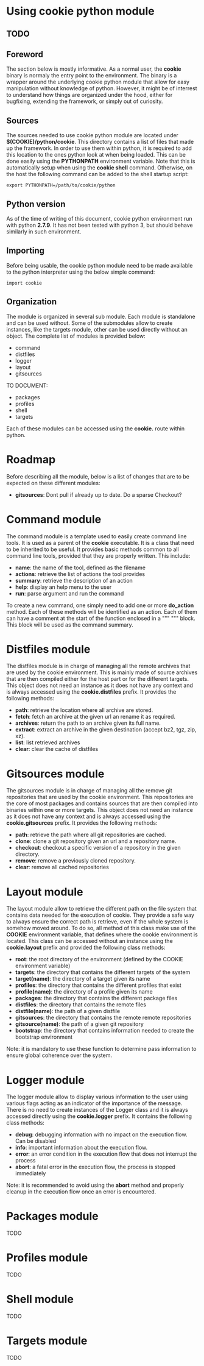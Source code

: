 # Using cookie python module

## TODO

## Foreword

The section below is mostly informative. As a normal user, the **cookie** binary is normaly the
entry point to the environment. The binary is a wrapper around the underlying cookie python module
that allow for easy manipulation without knowledge of python. However, it might be of interrest
to understand how things are organized under the hood, either for bugfixing, extending the
framework, or simply out of curiosity.

## Sources

The sources needed to use cookie python module are located under **$(COOKIE)/python/cookie**. This
directory contains a list of files that made up the framework. In order to use them within python,
it is required to add this location to the ones python look at when being loaded. This can be done
easily using the **PYTHONPATH** environment variable. Note that this is automatically setup when
using the **cookie shell** command. Otherwise, on the host the following command can be added to
the shell startup script:

	export PYTHONPATH=/path/to/cookie/python

## Python version

As of the time of writing of this document, cookie python environment run with python **2.7.9**. It
has not been tested with python 3, but should behave similarly in such environment.

## Importing

Before being usable, the cookie python module need to be made available to the python interpreter
using the below simple command:

	import cookie

## Organization

The module is organized in several sub module. Each module is standalone and can be used without.
Some of the submodules allow to create instances, like the targets module, other can be used
directly without an object. The complete list of modules is provided below:

- command
- distfiles
- logger
- layout
- gitsources

TO DOCUMENT:

- packages
- profiles
- shell
- targets

Each of these modules can be accessed using the **cookie.<module>** route within python.

# Roadmap

Before describing all the module, below is a list of changes that are to be expected on these
different modules:

- **gitsources**: Dont pull if already up to date. Do a sparse Checkout?

# Command module

The command module is a template used to easily create command line tools. It is used as a parent of
the **cookie** executable. It is a class that need to be inherited to be useful. It provides basic
methods common to all command line tools, provided that they are properly written. This include:

- **name**: the name of the tool, defined as the filename
- **actions**: retrieve the list of actions the tool provides
- **summary**: retrieve the description of an action
- **help**: display an help menu to the user
- **run**: parse argument and run the command

To create a new command, one simply need to add one or more **do_action** method. Each of these
methods will be identified as an action. Each of them can have a comment at the start of the
function enclosed in a """ """ block. This block will be used as the command summary.

# Distfiles module

The distfiles module is in charge of managing all the remote archives that are used by the cookie
environment. This is mainly made of source archives that are then compiled either for the host part
or for the different targets. This object does not need an instance as it does not have any context
and is always accessed using the **cookie.distfiles** prefix. It provides the following methods:

- **path**: retrieve the location where all archive are stored.
- **fetch**: fetch an archive at the given url an rename it as required.
- **archives**: return the path to an archive given its full name.
- **extract**: extract an archive in the given destination (accept bz2, tgz, zip, xz).
- **list**: list retrieved archives
- **clear**: clear the cache of distfiles

# Gitsources module

The gitsources module is in charge of managing all the remove git repositories that are used by
the cookie environment. This repositories are the core of most packages and contains sources that
are then compiled into binaries within one or more targets. This object does not need an instance
as it does not have any context and is always accessed using the **cookie.gitsources** prefix. It
provides the following methods:

- **path**: retrieve the path where all git repositories are cached.
- **clone**: clone a git repository given an url and a repository name.
- **checkout**: checkout a specific version of a repository in the given directory.
- **remove**: remove a previously cloned repository.
- **clear**: remove all cached repositories

# Layout module

The layout module allow to retrieve the different path on the file system that contains data needed
for the execution of cookie. They provide a safe way to always ensure the correct path is retrieve,
even if the whole system is somehow moved around. To do so, all method of this class make use of
the **COOKIE** environment variable, that defines where the cookie environment is located. This
class can be accessed without an instance using the **cookie.layout** prefix and provided the
following class methods:

- **root**: the root directory of the environment (defined by the COOKIE environment variable)
- **targets**: the directory that contains the different targets of the system
- **target(name)**: the directory of a target given its name
- **profiles**: the directory that contains the different profiles that exist
- **profile(name)**: the directory of a profile given its name
- **packages**: the directory that contains the different package files
- **distfiles**: the directory that contains the remote files
- **distfile(name)**: the path of a given distfile
- **gitsources**: the directory that contains the remote remote repositories
- **gitsource(name)**: the path of a given git repository
- **bootstrap**: the directory that contains information needed to create the bootstrap environment

Note: it is mandatory to use these function to determine pass information to ensure global coherence
over the system.

# Logger module

The logger module allow to display various information to the user using various flags acting as an
indicator of the importance of the message. There is no need to create instances of the Logger class
and it is always accessed directly using the **cookie.logger** prefix. It contains the following
class methods:

- **debug**: debugging information with no impact on the execution flow. Can be disabled
- **info**: important information about the execution flow.
- **error**: an error condition in the execution flow that does not interrupt the process
- **abort**: a fatal error in the execution flow, the process is stopped immediately

Note: it is recommended to avoid using the **abort** method and properly cleanup in the execution
flow once an error is encountered.

# Packages module

TODO

# Profiles module

TODO

# Shell module

TODO

# Targets module

TODO
